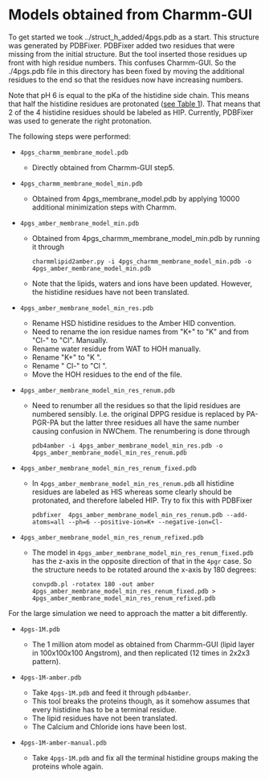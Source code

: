 Models obtained from Charmm-GUI
===============================

To get started we took ../struct_h_added/4pgs.pdb as a start. This structure was
generated by PDBFixer. PDBFixer added two residues that were missing from the
initial structure. But the tool inserted those residues up front with high
residue numbers. This confuses Charmm-GUI. So the ./4pgs.pdb file in this
directory has been fixed by moving the additional residues to the end so that 
the residues now have increasing numbers.

Note that pH 6 is equal to the pKa of the histidine side chain. This means that
half the histidine residues are protonated ([see Table 1](http://www.imgt.org/IMGTeducation/Aide-memoire/_UK/aminoacids/charge/)).
That means that 2 of the 4 histidine residues should be labeled as HIP.
Currently, PDBFixer was used to generate the right protonation.

The following steps were performed:

* `4pgs_charmm_membrane_model.pdb`
  * Directly obtained from Charmm-GUI step5.

* `4pgs_charmm_membrane_model_min.pdb`
  * Obtained from 4pgs_membrane_model.pdb by applying 10000 additional minimization
    steps with Charmm.

* `4pgs_amber_membrane_model_min.pdb`
  * Obtained from 4pgs_charmm_membrane_model_min.pdb by running it through
    ```
    charmmlipid2amber.py -i 4pgs_charmm_membrane_model_min.pdb -o 4pgs_amber_membrane_model_min.pdb
    ```
  * Note that the lipids, waters and ions have been updated. However, the
    histidine residues have not been translated.

* `4pgs_amber_membrane_model_min_res.pdb`
  * Rename HSD histidine residues to the Amber HID convention.
  * Need to rename the ion residue names from "K+" to "K" and from "Cl-" to "Cl". Manually.
  * Rename water residue from WAT to HOH manually.
  * Rename "K+" to "K ".
  * Rename " Cl-" to "Cl  ".
  * Move the HOH residues to the end of the file.

* `4pgs_amber_membrane_model_min_res_renum.pdb`
  * Need to renumber all the residues so that the lipid residues are numbered sensibly. I.e. the
    original DPPG residue is replaced by PA-PGR-PA but the latter three residues all have the
    same number causing confusion in NWChem. The renumbering is done through
    ```
    pdb4amber -i 4pgs_amber_membrane_model_min_res.pdb -o 4pgs_amber_membrane_model_min_res_renum.pdb
    ```

* `4pgs_amber_membrane_model_min_res_renum_fixed.pdb`
  * In `4pgs_amber_membrane_model_min_res_renum.pdb` all histidine residues are labeled as HIS whereas
    some clearly should be protonated, and therefore labeled HIP. Try to fix this with PDBFixer
    ```
    pdbfixer  4pgs_amber_membrane_model_min_res_renum.pdb --add-atoms=all --ph=6 --positive-ion=K+ --negative-ion=Cl-
    ```

* `4pgs_amber_membrane_model_min_res_renum_refixed.pdb`
  * The model in `4pgs_amber_membrane_model_min_res_renum_fixed.pdb` has the z-axis in the opposite direction
    of that in the `4pgr` case. So the structure needs to be rotated around the x-axis by 180 degrees:
    ```
    convpdb.pl -rotatex 180 -out amber 4pgs_amber_membrane_model_min_res_renum_fixed.pdb > 4pgs_amber_membrane_model_min_res_renum_refixed.pdb
    ```

For the large simulation we need to approach the matter a bit differently. 

* `4pgs-1M.pdb`
  * The 1 million atom model as obtained from Charmm-GUI (lipid layer in 100x100x100 Angstrom), and then
    replicated (12 times in 2x2x3 pattern).

* `4pgs-1M-amber.pdb`
  * Take `4pgs-1M.pdb` and feed it through `pdb4amber`.
  * This tool breaks the proteins though, as it somehow assumes that every histidine has to be a terminal
    residue.
  * The lipid residues have not been translated.
  * The Calcium and Chloride ions have been lost.

* `4pgs-1M-amber-manual.pdb`
  * Take `4pgs-1M.pdb` and fix all the terminal histidine groups making the proteins whole again.
